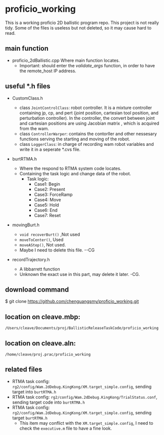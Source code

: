 # proficio_working
This is a working proficio 2D ballistic program repo. 
This project is not really tidy. Some of the files is useless but not deleted, so it may cause hard to read.


## main function
* proficio_2dBallistic.cpp 
  Where main function locates.
  * Important: should enter the *validate_args* function, in order to have the remote_host IP address.
## useful *.h files
* CustomClass.h
  * class `JointControlClass`: robot controller. It is a mixture controller  containing jp, cp, and pert (joint position, cartesian tool position, and perturbation controller). In the controller, the convert between joint and cartesian positions are using Jacobian matrix , which is acquired from the wam. 
  * class `ControllerWarper`: contains the contorller and other nessesary functions serving the starting and moving of the robot. 
  * class `LoggerClass`: in charge of recording wam robot variables and write it in a seperate *.cvs file. 

* burtRTMA.h
  * Where the respond to RTMA system code locates.
  * Containing the task logic and change data of the robot. 
      * Task logic: 
          * Case1: Begin
          * Case2: Present
          * Case3: ForceRamp
          * Case4: Move
          * Case5: Hold
          * Case6: End
          * Case7: Reset

* movingBurt.h
  * `void recoverBurt()` ,Not used
  * `moveToCenter()`, Used
  * `moveAStep()`, Not used. 
  * Maybe I need to delete this file. --CG

* recordTrajectory.h
  * A libbarrett function
  * Unknown the exact use in this part, may delete it later. -CG.

## download command 
$ git clone https://github.com/chenguangsmy/proficio_working.git

## location on cleave.mbp: 
`/Users/cleave/Documents/proj/BallisticReleaseTaskCode/proficio_working`

## location on cleave.aln:
`/home/cleave/proj.prac/proficio_working`

## related files
* RTMA task config: `rg2/config/Wam.2dDebug.KingKong/XM.target_simple.config`, sending target into `burtRTMA.h`
* RTMA task config: `rg2/config/Wam.2dDebug.KingKong/TrialStatus.conf`, sending target code into `burtRTMA.h`
* RTMA task config: `rg2/config/Wam.2dDebug.KingKong/XM.target_simple.config`, sending target `burtRTMA.h`
    * This item may conflict with the `XM.target_simple.config`, I need to check the `executive.m` file to have a fine look. 